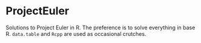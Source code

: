# ProjectEuler
Solutions to Project Euler in R. The preference is to solve everything in base R. `data.table` and `Rcpp` are used as occasional crutches.

